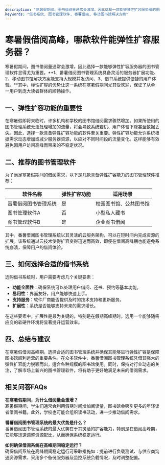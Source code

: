 ```yaml
---
description: "寒暑假期间，图书借阅量通常会激增，因此选择一款能够弹性扩容服务器的图书管理软件显得尤为重要。**1、番薯借阅图书管理系统具备灵活的服务器扩展功能、2、移动图书馆解决方案能支持大规模并发访问、3、借书系统提供便捷的用户体验。**其中，弹性扩容的优势让这一系统在寒暑假期间尤其受欢迎，保证了从单一用户到庞大读者群体的顺畅操作。"
keywords: "借书系统, 图书管理软件, 番薯借阅, 移动图书馆解决方案"
---
```

# 寒暑假借阅高峰，哪款软件能弹性扩容服务器？

寒暑假期间，图书借阅量通常会激增，因此选择一款能够弹性扩容服务器的图书管理软件显得尤为重要。**1、番薯借阅图书管理系统具备灵活的服务器扩展功能、2、移动图书馆解决方案能支持大规模并发访问、3、借书系统提供便捷的用户体验。**其中，弹性扩容的优势让这一系统在寒暑假期间尤其受欢迎，保证了从单一用户到庞大读者群体的顺畅操作。

## **一、弹性扩容功能的重要性**

在寒暑假即将来临时，许多机构和学校的图书馆借阅需求骤然增加。如果所使用的图书管理系统无法处理增加的流量，将会导致系统宕机、用户体验下降甚至数据丢失。因此，选择一款具备弹性扩容功能的软件至关重要。弹性扩容功能允许系统根据需求动态增加或减少服务器资源，以应对不同时间段的流量变化。这样能够有效避免因用户访问高峰而带来的不稳定状况。

## **二、推荐的图书管理软件**

为了满足寒暑假期间的借阅需求，以下是几款具备弹性扩容能力的图书管理软件推荐：

| 软件名称           | 弹性扩容功能 | 适用场景                       |
|--------------------|---------------|---------------------------------|
| 番薯借阅图书管理系统 | 是            | 校园图书馆、公共图书馆          |
| 图书管理软件A      | 否            | 小型私人藏书                    |
| 图书管理软件B      | 是            | 企业图书借阅                   |

其中，番薯借阅图书管理系统以其灵活的云服务架构，可以在短时间内完成资源的扩展。该系统通过云技术使得扩容变得迅速而高效，即便在借阅高峰期也能避免系统崩溃，保障用户的借阅体验。

## **三、如何选择合适的借书系统**

选购借书系统时，用户需要考虑几个关键要素：

- **功能全面性**：确保系统可以处理用户借阅、还书、预约等基本功能。
- **易用性**：界面友好，用户能够快速上手。
- **支持服务**：软件厂商能否提供及时的技术支持和更新服务。
- **扩展性**：系统是否能够支持未来的需求增长。

在这些要素中，扩展性是最为关键的，特别是在假期高峰期时，选用一个能够随需应变的软硬件环境将显著提升运营效率。

## **四、总结与建议**

在寒暑假借阅高峰期，选择合适的图书管理系统并确保其能够进行弹性扩容是保障图书馆顺利运营的重要条件。在众多软件中，番薯借阅图书管理系统凭借其强大的弹性扩容能力脱颖而出，适合各种规模的图书馆使用。同时，保持对行业动态的关注，了解市场上新兴的图书管理软件，将有助于更好地满足未来的借阅需求。

## 相关问答FAQs

**在寒暑假期间，为什么借阅量会激增？**  
寒暑假期间，学生们通常会利用假期时间增加阅读量，图书馆会吸引更多的年轻读者借阅书籍。此外，学校也可能会组织读书活动，进一步推动借阅需求。

**番薯借阅图书管理系统的最大优势是什么？**  
番薯借阅图书管理系统的最大优势在于其灵活的扩容能力，特别是在借阅高峰期，它能够迅速调整资源配比，从而确保系统稳定运行。

**如何确保借阅系统在高峰期间稳定运行？**  
确保借阅系统在高峰期间稳定运行可采取措施如：提前进行负载测试、与供应商沟通资源需求、采用多个备份服务器及监控系统负载情况，及时调整配置。
